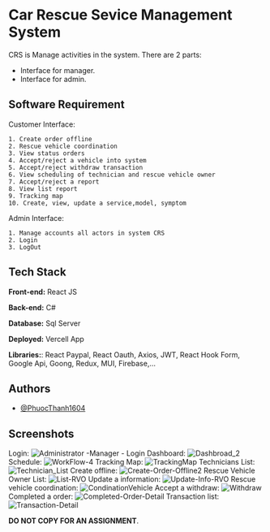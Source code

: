 
#  Car Rescue Sevice Management System
CRS is Manage activities in the system. There are 2 parts:

 - Interface for manager.
 - Interface for admin.






## Software Requirement
Customer Interface:

    1. Create order offline
    2. Rescue vehicle coordination
    3. View status orders
    4. Accept/reject a vehicle into system
    5. Accept/reject withdraw transaction
    6. View scheduling of technician and rescue vehicle owner
    7. Accept/reject a report
    8. View list report
    9. Tracking map
    10. Create, view, update a service,model, symptom

Admin Interface: 

    1. Manage accounts all actors in system CRS
    2. Login
    3. LogOut


## Tech Stack
**Front-end:** React JS

**Back-end:** C#

**Database:** Sql Server 

**Deployed:** Vercell App

**Libraries:**: React Paypal, React Oauth, Axios, JWT, React Hook Form, Google Api, Goong, Redux, MUI, Firebase,...









## Authors

- [@PhuocThanh1604](https://www.github.com/PhuocThanh1604)


## Screenshots
Login: 
![Administrator -Manager - Login](https://github.com/PhuocThanh1604/react-native-assigment3/assets/87697583/660a5e87-4367-4b01-b9d5-e9722044805b)
Dashboard: 
![Dashbroad_2](https://github.com/PhuocThanh1604/react-native-assigment3/assets/87697583/31c70526-a4fe-4034-937b-5f7776b4f383)
Schedule:
![WorkFlow-4](https://github.com/PhuocThanh1604/react-native-assigment3/assets/87697583/8e8335b4-68ed-482a-86d2-cb4541cc2f23)
Tracking Map:
![TrackingMap](https://github.com/PhuocThanh1604/react-native-assigment3/assets/87697583/f62f9fa0-34d6-42bf-98cb-7f811706a5bf)
Technicians List:
![Technician_List](https://github.com/PhuocThanh1604/react-native-assigment3/assets/87697583/f5d61115-1ce9-4d97-aa6f-9a6ad415e227)
Create offline:
![Create-Order-Offline2](https://github.com/PhuocThanh1604/react-native-assigment3/assets/87697583/48a6739c-5518-409b-a3b3-49a57bccfcfb)
Rescue Vehicle Owner List:
![List-RVO](https://github.com/PhuocThanh1604/react-native-assigment3/assets/87697583/f138e1da-4294-474e-8e6d-0a7b8b39246b)
Update a information:
![Update-Info-RVO](https://github.com/PhuocThanh1604/react-native-assigment3/assets/87697583/0c9c24b6-8cb0-4cb3-a0fd-aec3aecf5cc7)
Rescue vehicle coordination:
![CondinationVehicle](https://github.com/PhuocThanh1604/react-native-assigment3/assets/87697583/12044cea-5e83-46e4-8804-7f253bb2890c)
Accept a withdraw:
![Withdraw](https://github.com/PhuocThanh1604/react-native-assigment3/assets/87697583/e849ac5a-e931-48dd-a7de-6cc2f86e09b7)
Completed a order:
![Completed-Order-Detail](https://github.com/PhuocThanh1604/react-native-assigment3/assets/87697583/a1f61d48-05af-486e-92f0-26269840f49a)
Transaction list:
![Transaction-Detail](https://github.com/PhuocThanh1604/react-native-assigment3/assets/87697583/0e340b9b-4297-40d5-a5fb-43884586dc86)



**DO NOT COPY FOR AN ASSIGNMENT**.
